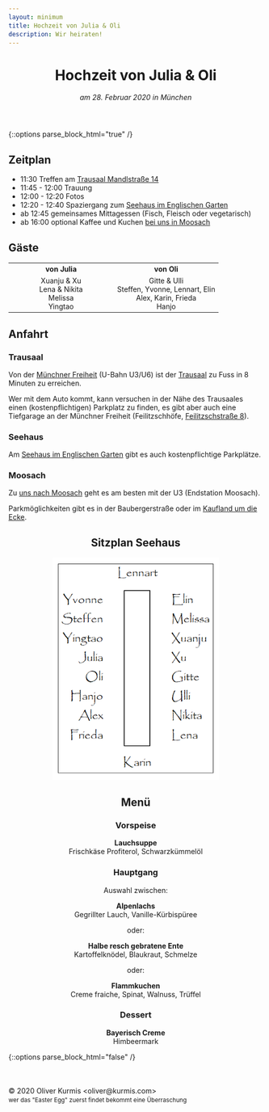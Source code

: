 ```yaml
---
layout: minimum
title: Hochzeit von Julia & Oli
description: Wir heiraten!
---
```


<header>
    <h1>Hochzeit von Julia & Oli</h1>
    <em>am 28. Februar 2020 in München</em>
</header>

{::options parse_block_html="true" /}
<section>

## Zeitplan

 * 11:30 Treffen am [Trausaal Mandlstraße 14](https://goo.gl/maps/1R3dhw9SqHuVk3Cq6)
 * 11:45 - 12:00 Trauung
 * 12:00 - 12:20 Fotos
 * 12:20 - 12:40 Spaziergang zum [Seehaus im Englischen Garten](https://goo.gl/maps/uNe7keU7nyiCpGLs7)
 * ab 12:45 gemeinsames Mittagessen (Fisch, Fleisch oder vegetarisch)
 * ab 16:00 optional Kaffee und Kuchen [bei uns in Moosach](https://goo.gl/maps/mgYWvRajwJeKMePt7)

</section>

<section>

## Gäste

<table style="text-align: center; width: 100%">
    <colgroup>
        <col width="50%">
        <col width="50%">
    </colgroup>
<tr>
<th>von Julia</th>
<th>von Oli</th>
</tr>
<tr>
<td>
 Xuanju & Xu<br>
 Lena & Nikita<br>
 Melissa<br>
 Yingtao<br>
</td>
<td>
 Gitte & Ulli<br>
 Steffen, Yvonne, Lennart, Elin<br>
 Alex, Karin, Frieda<br>
 Hanjo<br>
</td>
</tr>
</table>

</section>

<section>

## Anfahrt
### Trausaal

Von der [Münchner Freiheit](https://goo.gl/maps/Neyh8UBfpwZDNH7S7)
(U-Bahn U3/U6) ist der
[Trausaal](https://goo.gl/maps/1R3dhw9SqHuVk3Cq6) zu Fuss
in 8 Minuten zu erreichen.

Wer mit dem Auto kommt, kann versuchen in der Nähe des Trausaales
einen (kostenpflichtigen) Parkplatz zu finden,
es gibt aber auch eine Tiefgarage an der Münchner Freiheit
(Feilitzschhöfe, [Feilitzschstraße 8](https://goo.gl/maps/CSuTZL1vebrAsVyEA)).

### Seehaus
Am [Seehaus im Englischen Garten](https://goo.gl/maps/uNe7keU7nyiCpGLs7)
gibt es auch kostenpflichtige Parkplätze.

### Moosach
Zu [uns nach Moosach](https://goo.gl/maps/mgYWvRajwJeKMePt7)
geht es am besten mit der U3 (Endstation Moosach).

Parkmöglichkeiten gibt es in der Baubergerstraße oder im
[Kaufland um die Ecke](https://goo.gl/maps/imTk5xgm4TJrMpex6).

</section>

<section style="text-align: center">

## Sitzplan Seehaus

<img src="/img/sitzplan.png" width="330">

## Menü
### Vorspeise
**Lauchsuppe**  
Frischkäse Profiterol, Schwarzkümmelöl

### Hauptgang
Auswahl zwischen:

**Alpenlachs**  
Gegrillter Lauch, Vanille-Kürbispüree

oder:

**Halbe resch gebratene Ente**  
Kartoffelknödel, Blaukraut, Schmelze

oder:

**Flammkuchen**  
Creme fraiche, Spinat, Walnuss, Trüffel

### Dessert
**Bayerisch Creme**  
Himbeermark
</section>
{::options parse_block_html="false" /}

<footer style="margin-top: 50px">
    © 2020 Oliver Kurmis &lt;oliver@kurmis.com&gt;
    <br>
    <small>
    wer das "Easter Egg" zuerst findet bekommt eine Überraschung
    </small>
    <!-- hier ist das Easter Egg nicht zu finden (•‿•) -->
</footer>
